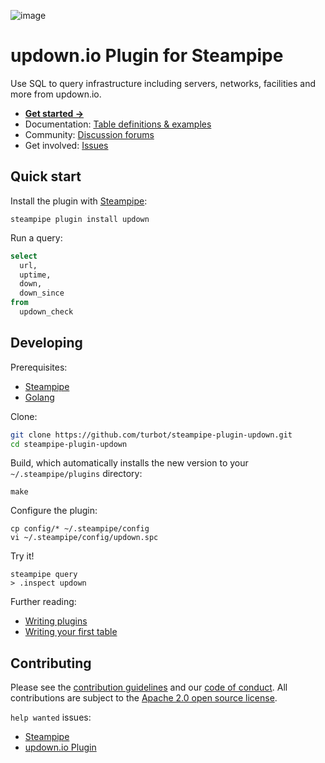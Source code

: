 ![image](https://hub.steampipe.io/images/plugins/turbot/updown-social-graphic.png)

# updown.io Plugin for Steampipe

Use SQL to query infrastructure including servers, networks, facilities and more from updown.io.

* **[Get started →](https://hub.steampipe.io/plugins/turbot/updown)**
* Documentation: [Table definitions & examples](https://hub.steampipe.io/plugins/turbot/updown/tables)
* Community: [Discussion forums](https://github.com/turbot/steampipe/discussions)
* Get involved: [Issues](https://github.com/turbot/steampipe-plugin-updown/issues)

## Quick start

Install the plugin with [Steampipe](https://steampipe.io):
```shell
steampipe plugin install updown
```

Run a query:
```sql
select
  url,
  uptime,
  down,
  down_since
from
  updown_check
```

## Developing

Prerequisites:
- [Steampipe](https://steampipe.io/downloads)
- [Golang](https://golang.org/doc/install)

Clone:

```sh
git clone https://github.com/turbot/steampipe-plugin-updown.git
cd steampipe-plugin-updown
```

Build, which automatically installs the new version to your `~/.steampipe/plugins` directory:
```
make
```

Configure the plugin:
```
cp config/* ~/.steampipe/config
vi ~/.steampipe/config/updown.spc
```

Try it!
```
steampipe query
> .inspect updown
```

Further reading:
* [Writing plugins](https://steampipe.io/docs/develop/writing-plugins)
* [Writing your first table](https://steampipe.io/docs/develop/writing-your-first-table)

## Contributing

Please see the [contribution guidelines](https://github.com/turbot/steampipe/blob/main/CONTRIBUTING.md) and our [code of conduct](https://github.com/turbot/steampipe/blob/main/CODE_OF_CONDUCT.md). All contributions are subject to the [Apache 2.0 open source license](https://github.com/turbot/steampipe-plugin-updown/blob/main/LICENSE).

`help wanted` issues:
- [Steampipe](https://github.com/turbot/steampipe/labels/help%20wanted)
- [updown.io Plugin](https://github.com/turbot/steampipe-plugin-updown/labels/help%20wanted)
